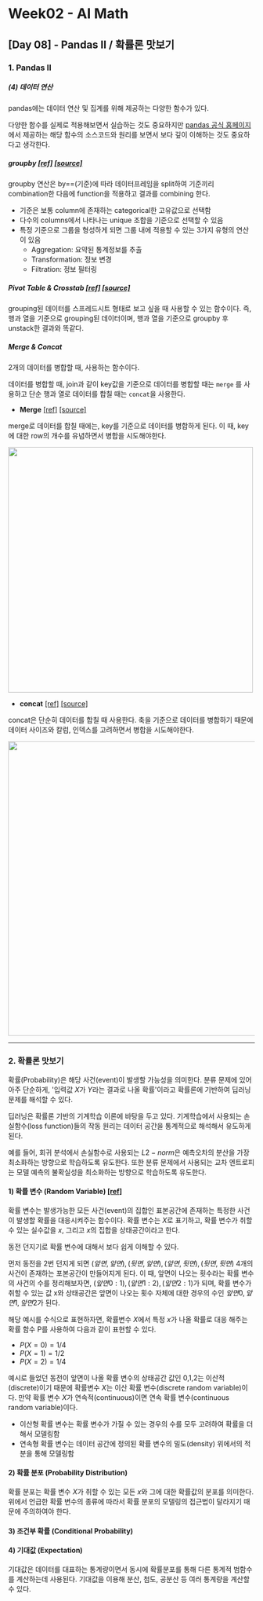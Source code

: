 # Week02 - AI Math

## [Day 08] - Pandas II / 확률론 맛보기

### 1. Pandas II

##### (4) 데이터 연산

pandas에는 데이터 연산 및 집계를 위해 제공하는 다양한 함수가 있다.

다양한 함수를 실제로 적용해보면서 실습하는 것도 중요하지만 [pandas 공식 홈페이지](https://pandas.pydata.org/pandas-docs/stable/index.html)에서 제공하는 해당 함수의 소스코드와 원리를 보면서 보다 깊이 이해하는 것도 중요하다고 생각한다.

##### groupby [[ref]](https://pandas.pydata.org/pandas-docs/stable/reference/api/pandas.DataFrame.groupby.html)  [[source]](https://github.com/pandas-dev/pandas/blob/v1.2.1/pandas/core/frame.py#L6600-L6725)

groupby 연산은 by==(기준)에 따라 데이터프레임을 split하여 기준끼리 combination한 다음에 function을 적용하고 결과를 combining 한다.

  - 기준은 보통 column에 존재하는 categorical한 고유값으로 선택함
  - 다수의 columns에서 나타나는 unique 조합을 기준으로 선택할 수 있음
  - 특정 기준으로 그룹을 형성하게 되면 그룹 내에 적용할 수 있는 3가지 유형의 연산이 있음
    - Aggregation: 요약된 통계정보를 추출
    - Transformation: 정보 변경
    - Filtration: 정보 필터링

##### Pivot Table & Crosstab [[ref]](https://pandas.pydata.org/pandas-docs/stable/reference/api/pandas.pivot_table.html?highlight=pivot%20table#pandas.pivot_table)  [[source]](https://github.com/pandas-dev/pandas/blob/v1.2.1/pandas/core/reshape/pivot.py#L37-L200)

grouping된 데이터를 스프레드시트 형태로 보고 싶을 때 사용할 수 있는 함수이다. 즉, 행과 열을 기준으로 grouping된 데이터이며, 행과 열을 기준으로 groupby 후 unstack한 결과와 똑같다.

##### Merge & Concat

2개의 데이터를 병합할 때, 사용하는 함수이다.

데이터를 병합할 때, join과 같이 key값을 기준으로 데이터를 병합할 때는 `merge` 를 사용하고 단순 행과 열로 데이터를 합칠 때는 `concat`을 사용한다.

  - **Merge** [[ref]](https://pandas.pydata.org/pandas-docs/stable/reference/api/pandas.merge.html?highlight=merge#pandas.merge)    [[source]](https://github.com/pandas-dev/pandas/blob/v1.2.1/pandas/core/reshape/merge.py#L57-L89)

merge로 데이터를 합칠 때에는, key를 기준으로 데이터를 병합하게 된다. 이 때, key에 대한 row의 개수를 유념하면서 병합을 시도해야한다. 

<image src = https://user-images.githubusercontent.com/48677363/106106490-f5aaf380-6188-11eb-9044-2ab13b19fb4e.png width = 500>


  - **concat** [[ref]](https://pandas.pydata.org/pandas-docs/stable/reference/api/pandas.concat.html?highlight=concat)    [[source]](https://github.com/pandas-dev/pandas/blob/v1.2.1/pandas/core/reshape/concat.py#L82-L298)

concat은 단순히 데이터를 합칠 때 사용한다. 축을 기준으로 데이터를 병합하기 때문에 데이터 사이즈와 칼럼, 인덱스를 고려하면서 병합을 시도해야한다.

<image src = https://user-images.githubusercontent.com/48677363/106113740-27748800-6192-11eb-9122-b57585dd9e7f.png width = 600>


-----------

### 2. 확률론 맛보기

확률(Probability)은 해당 사건(event)이 발생할 가능성을 의미한다. 분류 문제에 있어 아주 단순하게, '입력값 $X$가 $Y$라는 결과로 나올 확률'이라고 확률론에 기반하여 딥러닝 문제를 해석할 수 있다.

딥러닝은 확률론 기반의 기계학습 이론에 바탕을 두고 있다. 기계학습에서 사용되는 손실함수(loss function)들의 작동 원리는 데이터 공간을 통계적으로 해석해서 유도하게 된다.

예를 들어, 회귀 분석에서 손실함수로 사용되는 $L2-norm$은 예측오차의 분산을 가장 최소화하는 방향으로 학습하도록 유도한다. 또한 분류 문제에서 사용되는 교차 엔트로피는 모델 예측의 불확실성을 최소화하는 방향으로 학습하도록 유도한다.



#### 1) 확률 변수 (Random Variable) [[ref]](https://devkihyun.github.io/study/Machine-learining-and-Probability/)

확률 변수는 발생가능한 모든 사건(event)의 집합인 표본공간에 존재하는 특정한 사건이 발생할 확률을 대응시켜주는 함수이다.
확률 변수는 $X$로 표기하고, 확률 변수가 취할 수 있는 실수값을 $x$, 그리고 $x$의 집합을 상태공간이라고 한다.

동전 던지기로 확률 변수에 대해서 보다 쉽게 이해할 수 있다.

먼저 동전을 2번 던지게 되면 ${(앞면, 앞면), (뒷면, 앞면), (앞면, 뒷면), (뒷면, 뒷면)}$ 4개의 사건이 존재하는 포본공간이 만들어지게 된다. 이 때, 앞면이 나오는 횟수라는 확률 변수의 사건의 수를 정리해보자면, ${(앞면 0 : 1), (앞면 1 : 2), (앞면 2 : 1)}$가 되며, 확률 변수가 취할 수 있는 값 x와 상태공간은 앞면이 나오는 횟수 자체에 대한 경우의 수인 ${앞면 0, 앞면 1, 앞면 2}$가 된다.

해당 예시를 수식으로 표현하자면, 확률변수 $X$에서 특정 $x$가 나올 확률로 대응 해주는 확률 함수 P를 사용하여 다음과 같이 표현할 수 있다.

  - $P(X = 0) = 1/4$
  - $P(X = 1) = 1/2$
  - $P(X = 2) = 1/4$

예시로 들었던 동전이 앞면이 나올 확률 변수의 상태공간 값인 0,1,2는 이산적(discrete)이기 때문에 확률변수 $X$는 이산 확률 변수(discrete random variable)이다. 만약 확률 변수 $X$가 연속적(continuous)이면 연속 확률 변수(continuous random variable)이다.

  - 이산형 확률 변수는 확률 변수가 가질 수 있는 경우의 수를 모두 고려하여 확률을 더해서 모델링함
  - 연속형 확률 변수는 데이터 공간에 정의된 확률 변수의 밀도(density) 위에서의 적분을 통해 모델링함

#### 2) 확률 분포 (Probability Distribution)

확률 분포는 확률 변수 $X$가 취할 수 있는 모든 $x$와 그에 대한 확률값의 분포를 의미한다. 위에서 언급한 확률 변수의 종류에 따라서 확률 분포의 모델링의 접근법이 달라지기 때문에 주의하여야 한다. 



#### 3) 조건부 확률 (Conditional Probability)




#### 4) 기대값 (Expectation)

기대값은 데이터를 대표하는 통계량이면서 동시에 확률분포를 통해 다른 통계적 범함수를 계산하는데 사용된다. 기대값을 이용해 분산, 첨도, 공분산 등 여러 통계량을 계산할 수 있다.



